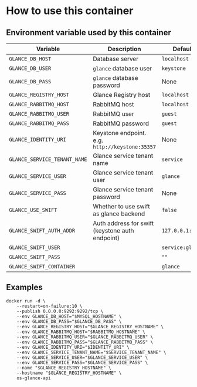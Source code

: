 # How to use this container

## Environment variable used by this container

 Variable | Description | Default value | Required
 --- |---| --- | ----
 `GLANCE_DB_HOST` | Database server | `localhost` | N
 `GLANCE_DB_USER` | `glance` database user | `keystone` | N
 `GLANCE_DB_PASS` | `glance` database password | None | Y
 `GLANCE_REGISTRY_HOST` | Glance Registry host | `localhost` | N
 `GLANCE_RABBITMQ_HOST` | RabbitMQ host | `localhost` | N
 `GLANCE_RABBITMQ_USER` | RabbitMQ user | `guest` | N
 `GLANCE_RABBITMQ_PASS` | RabbitMQ password | `guest` | N
 `GLANCE_IDENTITY_URI` | Keystone endpoint. e.g. `http://keystone:35357`| None | Y
 `GLANCE_SERVICE_TENANT_NAME` | Glance service tenant name | `service` | N
 `GLANCE_SERVICE_USER` | Glance service tenant user | `glance` | N
 `GLANCE_SERVICE_PASS` | Glance service tenant password | None | Y
 `GLANCE_USE_SWIFT` | Whether to use swift as glance backend | `false` | N
 `GLANCE_SWIFT_AUTH_ADDR` | Auth address for swift (keystone auth endpoint) | `127.0.0.1:5000/v2.0/` | N
 `GLANCE_SWIFT_USER` | | `service:glance` | N
 `GLANCE_SWIFT_PASS` | | `""` | N
 `GLANCE_SWIFT_CONTAINER` | | `glance` | N

## Examples

    docker run -d \
        --restart=on-failure:10 \
        --publish 0.0.0.0:9292:9292/tcp \
        --env GLANCE_DB_HOST="$MYSQL_HOSTNAME" \
        --env GLANCE_DB_PASS="$GLANCE_DB_PASS" \
        --env GLANCE_REGISTRY_HOST="$GLANCE_REGISTRY_HOSTNAME" \
        --env GLANCE_RABBITMQ_HOST="$RABBITMQ_HOSTNAME" \
        --env GLANCE_RABBITMQ_USER="$GLANCE_RABBITMQ_USER" \
        --env GLANCE_RABBITMQ_PASS="$GLANCE_RABBITMQ_PASS" \
        --env GLANCE_IDENTITY_URI="$IDENTITY_URI" \
        --env GLANCE_SERVICE_TENANT_NAME="$SERVICE_TENANT_NAME" \
        --env GLANCE_SERVICE_USER="$GLANCE_SERVICE_USER" \
        --env GLANCE_SERVICE_PASS="$GLANCE_SERVICE_PASS" \
        --name "$GLANCE_REGISTRY_HOSTNAME" \
        --hostname "$GLANCE_REGISTRY_HOSTNAME" \
        os-glance-api
